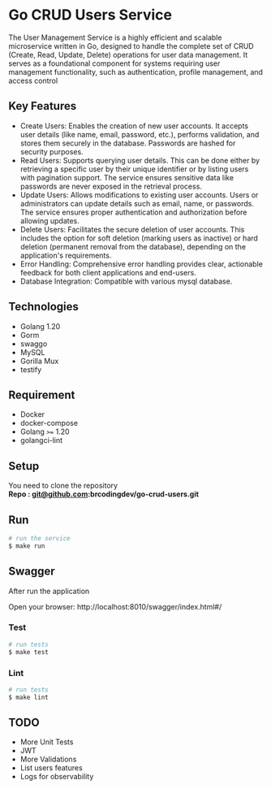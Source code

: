 # Go CRUD Users Service
The User Management Service is a highly efficient and scalable microservice written in Go, designed to handle the complete set of CRUD (Create, Read, Update, Delete) operations for user data management. It serves as a foundational component for systems requiring user management functionality, such as authentication, profile management, and access control

## Key Features
- Create Users: Enables the creation of new user accounts. It accepts user details (like name, email, password, etc.), performs validation, and stores them securely in the database. Passwords are hashed for security purposes.
- Read Users: Supports querying user details. This can be done either by retrieving a specific user by their unique identifier or by listing users with pagination support. The service ensures sensitive data like passwords are never exposed in the retrieval process.
- Update Users: Allows modifications to existing user accounts. Users or administrators can update details such as email, name, or passwords. The service ensures proper authentication and authorization before allowing updates.
- Delete Users: Facilitates the secure deletion of user accounts. This includes the option for soft deletion (marking users as inactive) or hard deletion (permanent removal from the database), depending on the application's requirements.
- Error Handling: Comprehensive error handling provides clear, actionable feedback for both client applications and end-users.
- Database Integration: Compatible with various mysql database.

## Technologies
- Golang 1.20
- Gorm
- swaggo
- MySQL
- Gorilla Mux
- testify

## Requirement
- Docker
- docker-compose
- Golang `>=` 1.20
- golangci-lint

## Setup
You need to clone the repository <br />
<b>Repo : git@github.com:brcodingdev/go-crud-users.git </b>

## Run

```bash
# run the service
$ make run
```

## Swagger
After run the application

Open your browser:
http://localhost:8010/swagger/index.html#/

### Test

```bash
# run tests
$ make test
```

### Lint

```bash
# run tests
$ make lint
```

## TODO
- More Unit Tests
- JWT
- More Validations
- List users features
- Logs for observability